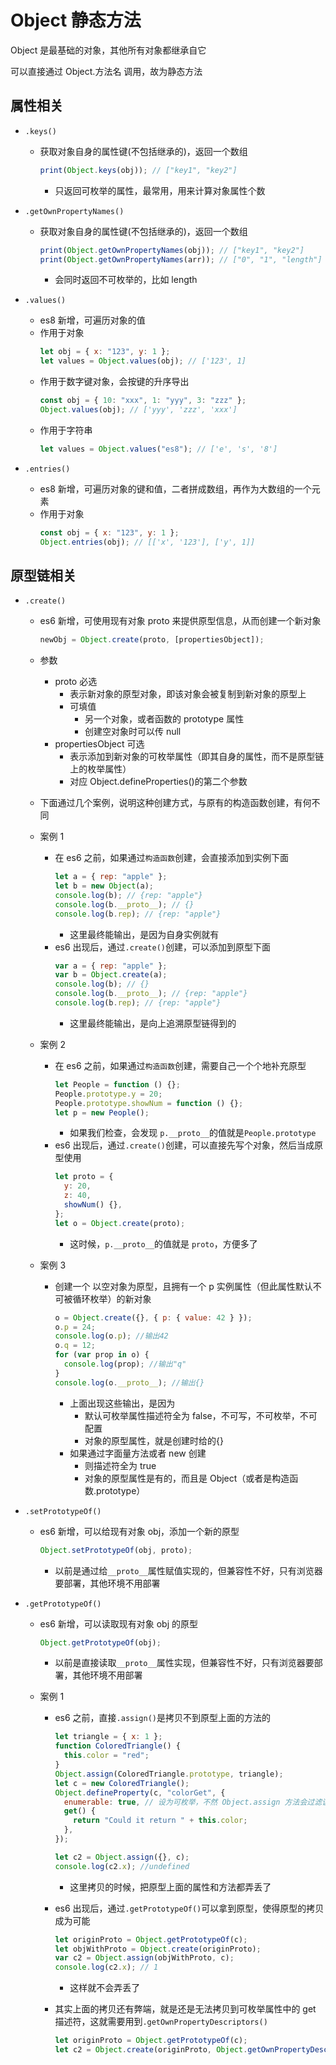 # Object 静态方法

Object 是最基础的对象，其他所有对象都继承自它

可以直接通过 Object.方法名 调用，故为静态方法

## 属性相关

- `.keys()`

  - 获取对象自身的属性键(不包括继承的)，返回一个数组
    ```js
    print(Object.keys(obj)); // ["key1", "key2"]
    ```
    - 只返回可枚举的属性，最常用，用来计算对象属性个数

- `.getOwnPropertyNames()`

  - 获取对象自身的属性键(不包括继承的)，返回一个数组
    ```js
    print(Object.getOwnPropertyNames(obj)); // ["key1", "key2"]
    print(Object.getOwnPropertyNames(arr)); // ["0", "1", "length"]
    ```
    - 会同时返回不可枚举的，比如 length

- `.values()`
  - es8 新增，可遍历对象的值
  - 作用于对象
    ```js
    let obj = { x: "123", y: 1 };
    let values = Object.values(obj); // ['123', 1]
    ```
  - 作用于数字键对象，会按键的升序导出
    ```js
    const obj = { 10: "xxx", 1: "yyy", 3: "zzz" };
    Object.values(obj); // ['yyy', 'zzz', 'xxx']
    ```
  - 作用于字符串
    ```js
    let values = Object.values("es8"); // ['e', 's', '8']
    ```
- `.entries()`
  - es8 新增，可遍历对象的键和值，二者拼成数组，再作为大数组的一个元素
  - 作用于对象
    ```js
    const obj = { x: "123", y: 1 };
    Object.entries(obj); // [['x', '123'], ['y', 1]]
    ```

## 原型链相关

- `.create()`

  - es6 新增，可使用现有对象 proto 来提供原型信息，从而创建一个新对象
    ```js
    newObj = Object.create(proto, [propertiesObject]);
    ```
  - 参数
    - proto 必选
      - 表示新对象的原型对象，即该对象会被复制到新对象的原型上
      - 可填值
        - 另一个对象，或者函数的 prototype 属性
        - 创建空对象时可以传 null
    - propertiesObject 可选
      - 表示添加到新对象的可枚举属性（即其自身的属性，而不是原型链上的枚举属性）
      - 对应 Object.defineProperties()的第二个参数
  - 下面通过几个案例，说明这种创建方式，与原有的构造函数创建，有何不同
  - 案例 1

    - 在 es6 之前，如果通过`构造函数`创建，会直接添加到实例下面
      ```js
      let a = { rep: "apple" };
      let b = new Object(a);
      console.log(b); // {rep: "apple"}
      console.log(b.__proto__); // {}
      console.log(b.rep); // {rep: "apple"}
      ```
      - 这里最终能输出，是因为自身实例就有
    - es6 出现后，通过`.create()`创建，可以添加到原型下面
      ```js
      var a = { rep: "apple" };
      var b = Object.create(a);
      console.log(b); // {}
      console.log(b.__proto__); // {rep: "apple"}
      console.log(b.rep); // {rep: "apple"}
      ```
      - 这里最终能输出，是向上追溯原型链得到的

  - 案例 2
    - 在 es6 之前，如果通过`构造函数`创建，需要自己一个个地补充原型
      ```js
      let People = function () {};
      People.prototype.y = 20;
      People.prototype.showNum = function () {};
      let p = new People();
      ```
      - 如果我们检查，会发现 `p.__proto__`的值就是`People.prototype`
    - es6 出现后，通过`.create()`创建，可以直接先写个对象，然后当成原型使用
      ```js
      let proto = {
        y: 20,
        z: 40,
        showNum() {},
      };
      let o = Object.create(proto);
      ```
      - 这时候，`p.__proto__`的值就是 `proto`，方便多了
  - 案例 3
    - 创建一个 以空对象为原型，且拥有一个 p 实例属性（但此属性默认不可被循环枚举）的新对象
      ```js
      o = Object.create({}, { p: { value: 42 } });
      o.p = 24;
      console.log(o.p); //输出42
      o.q = 12;
      for (var prop in o) {
        console.log(prop); //输出"q"
      }
      console.log(o.__proto__); //输出{}
      ```
      - 上面出现这些输出，是因为
        - 默认可枚举属性描述符全为 false，不可写，不可枚举，不可配置
        - 对象的原型属性，就是创建时给的{}
      - 如果通过字面量方法或者 new 创建
        - 则描述符全为 true
        - 对象的原型属性是有的，而且是 Object（或者是构造函数.prototype）

- `.setPrototypeOf()`

  - es6 新增，可以给现有对象 obj，添加一个新的原型
    ```js
    Object.setPrototypeOf(obj, proto);
    ```
    - 以前是通过给`__proto__`属性赋值实现的，但兼容性不好，只有浏览器要部署，其他环境不用部署

- `.getPrototypeOf()`

  - es6 新增，可以读取现有对象 obj 的原型

    ```js
    Object.getPrototypeOf(obj);
    ```

    - 以前是直接读取`__proto__`属性实现，但兼容性不好，只有浏览器要部署，其他环境不用部署

  - 案例 1

    - es6 之前，直接`.assign()`是拷贝不到原型上面的方法的

      ```js
      let triangle = { x: 1 };
      function ColoredTriangle() {
        this.color = "red";
      }
      Object.assign(ColoredTriangle.prototype, triangle);
      let c = new ColoredTriangle();
      Object.defineProperty(c, "colorGet", {
        enumerable: true, // 设为可枚举，不然 Object.assign 方法会过滤该属性
        get() {
          return "Could it return " + this.color;
        },
      });

      let c2 = Object.assign({}, c);
      console.log(c2.x); //undefined
      ```

      - 这里拷贝的时候，把原型上面的属性和方法都弄丢了

    - es6 出现后，通过`.getPrototypeOf()`可以拿到原型，使得原型的拷贝成为可能
      ```js
      let originProto = Object.getPrototypeOf(c);
      let objWithProto = Object.create(originProto);
      var c2 = Object.assign(objWithProto, c);
      console.log(c2.x); // 1
      ```
      - 这样就不会弄丢了
    - 其实上面的拷贝还有弊端，就是还是无法拷贝到可枚举属性中的 get 描述符，这就需要用到`.getOwnPropertyDescriptors()`
      ```js
      let originProto = Object.getPrototypeOf(c);
      let c2 = Object.create(originProto, Object.getOwnPropertyDescriptors(c));
      ```
